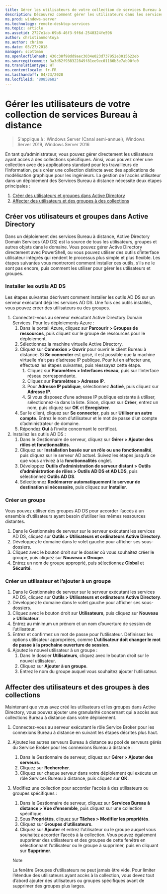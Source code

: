 ```yaml
---
title: Gérer les utilisateurs de votre collection de services Bureau à distance
description: Découvrez comment gérer les utilisateurs dans les services Bureau à distance.
ms.prod: windows-server
ms.technology: remote-desktop-services
ms.topic: article
ms.assetid: 2727e1ab-69b8-46f3-9f6d-2540324fe596
author: christianmontoya
ms.author: chrimo
ms.date: 03/27/2018
manager: scottman
ms.openlocfilehash: 430c38f98dd9aec3034e023d737952e3015622eb
ms.sourcegitcommit: 3a3d62f938322849f81ee9ec01186b3e7ab90fe0
ms.translationtype: HT
ms.contentlocale: fr-FR
ms.lasthandoff: 04/23/2020
ms.locfileid: "80858682"
---
```

# <a name="manage-users-in-your-rds-collection"></a>Gérer les utilisateurs de votre collection de services Bureau à distance

>S'applique à : Windows Server (Canal semi-annuel), Windows Server 2019, Windows Server 2016

En tant qu’administrateur, vous pouvez gérer directement les utilisateurs ayant accès à des collections spécifiques. Ainsi, vous pouvez créer une collection avec des applications standard pour les travailleurs de l’information, puis créer une collection distincte avec des applications de modélisation graphique pour les ingénieurs. La gestion de l’accès utilisateur dans un déploiement des Services Bureau à distance nécessite deux étapes principales :

1.    [Créer des utilisateurs et groupes dans Active Directory](#create-your-users-and-groups-in-active-directory)
2.    [Affecter des utilisateurs et des groupes à des collections](#assign-users-and-groups-to-collections)


## <a name="create-your-users-and-groups-in-active-directory"></a>Créer vos utilisateurs et groupes dans Active Directory

Dans un déploiement des services Bureau à distance, Active Directory Domain Services (AD DS) est la source de tous les utilisateurs, groupes et autres objets dans le domaine. Vous pouvez gérer Active Directory directement avec PowerShell, ou vous pouvez utiliser des outils d’interface utilisateur intégrés qui rendent le processus plus simple et plus flexible. Les étapes suivantes vous montreront comment installer ces outils, s’ils ne le sont pas encore, puis comment les utiliser pour gérer les utilisateurs et groupes.

### <a name="install-ad-ds-tools"></a>Installer les outils AD DS

Les étapes suivantes décrivent comment installer les outils AD DS sur un serveur exécutant déjà les services AD DS. Une fois ces outils installés, vous pouvez créer des utilisateurs ou des groupes.

1. Connectez-vous au serveur exécutant Active Directory Domain Services. Pour les déploiements Azure :
   1. Dans le portail Azure, cliquez sur **Parcourir > Groupes de ressources**, puis cliquez sur le groupe de ressources pour le déploiement.
   2. Sélectionnez la machine virtuelle Active Directory.
   3. Cliquez sur **Connexion > Ouvrir** pour ouvrir le client Bureau à distance. Si **Se connecter** est grisé, il est possible que la machine virtuelle n’ait pas d’adresse IP publique. Pour lui en affecter une, effectuez les étapes suivantes, puis réessayez cette étape.
      1. Cliquez sur **Paramètres > Interfaces réseau**, puis sur l’interface réseau correspondante.
      2. Cliquez sur **Paramètres > Adresse IP**.
      3. Pour **Adresse IP publique**, sélectionnez **Activé**, puis cliquez sur **Adresse IP**.
      4. Si vous disposez d’une adresse IP publique existante à utiliser, sélectionnez-la dans la liste. Sinon, cliquez sur **Créer**, entrez un nom, puis cliquez sur **OK** et **Enregistrer**.
   4. Sur le client, cliquez sur **Se connecter**, puis sur **Utiliser un autre compte**. Entrez le nom d’utilisateur et le mot de passe d’un compte d’administrateur de domaine.
   5. Répondez **Oui** à l’invite concernant le certificat.
2. Installez les outils AD DS :
   1. Dans le Gestionnaire de serveur, cliquez sur **Gérer > Ajouter des rôles et fonctionnalités**.
   2. Cliquez sur **Installation basée sur un rôle ou une fonctionnalité**, puis cliquez sur le serveur AD actuel. Suivez les étapes jusqu’à ce que vous arriviez à la **fonctionnalités** onglet.
   3. Développez **Outils d’administration de serveur distant > Outils d’administration de rôles > Outils AD DS et AD LDS**, puis sélectionnez **Outils AD DS**.
   4. Sélectionnez **Redémarrer automatiquement le serveur de destination si nécessaire**, puis cliquez sur **Installer**.

### <a name="create-a-group"></a>Créer un groupe

Vous pouvez utiliser des groupes AD DS pour accorder l’accès à un ensemble d’utilisateurs ayant besoin d’utiliser les mêmes ressources distantes.

1. Dans le Gestionnaire de serveur sur le serveur exécutant les services AD DS, cliquez sur **Outils > Utilisateurs et ordinateurs Active Directory**.
2. Développez le domaine dans le volet gauche pour afficher ses sous-dossiers.
3. Cliquez avec le bouton droit sur le dossier où vous souhaitez créer le groupe, puis cliquez sur **Nouveau > Groupe**.
4. Entrez un nom de groupe approprié, puis sélectionnez **Global** et **Sécurité**.

### <a name="create-a-user-and-add-to-a-group"></a>Créer un utilisateur et l’ajouter à un groupe
1. Dans le Gestionnaire de serveur sur le serveur exécutant les services AD DS, cliquez sur **Outils > Utilisateurs et ordinateurs Active Directory**.
2. Développez le domaine dans le volet gauche pour afficher ses sous-dossiers.
3. Cliquez avec le bouton droit sur **Utilisateurs**, puis cliquez sur **Nouveau > Utilisateur**.
4. Entrez au minimum un prénom et un nom d’ouverture de session de l’utilisateur.
5. Entrez et confirmez un mot de passe pour l’utilisateur. Définissez les options utilisateur appropriées, comme **L’utilisateur doit changer le mot de passe à la prochaine ouverture de session**.
6. Ajoutez le nouvel utilisateur à un groupe :
   1. Dans le dossier **Utilisateurs**, cliquez avec le bouton droit sur le nouvel utilisateur.
   2. Cliquez sur **Ajouter à un groupe**.
   3. Entrez le nom du groupe auquel vous souhaitez ajouter l’utilisateur.

## <a name="assign-users-and-groups-to-collections"></a>Affecter des utilisateurs et des groupes à des collections
Maintenant que vous avez créé les utilisateurs et les groupes dans Active Directory, vous pouvez ajouter une granularité concernant qui a accès aux collections Bureau à distance dans votre déploiement.

1. Connectez-vous au serveur exécutant le rôle Service Broker pour les connexions Bureau à distance en suivant les étapes décrites plus haut.
2. Ajoutez les autres serveurs Bureau à distance au pool de serveurs gérés du Service Broker pour les connexions Bureau à distance :
   1. Dans le Gestionnaire de serveur, cliquez sur **Gérer > Ajouter des serveurs**.
   2. Cliquez sur **Rechercher**.
   3. Cliquez sur chaque serveur dans votre déploiement qui exécute un rôle Services Bureau à distance, puis cliquez sur **OK**.
3. Modifiez une collection pour accorder l’accès à des utilisateurs ou groupes spécifiques :
   1. Dans le Gestionnaire de serveur, cliquez sur **Services Bureau à distance > Vue d’ensemble**, puis cliquez sur une collection spécifique.
   2. Sous **Propriétés**, cliquez sur **Tâches > Modifier les propriétés**.
   3. Cliquez sur **Groupes d’utilisateurs**.
   4. Cliquez sur **Ajouter** et entrez l’utilisateur ou le groupe auquel vous souhaitez accorder l’accès à la collection. Vous pouvez également supprimer des utilisateurs et des groupes de cette fenêtre en sélectionnant l’utilisateur ou le groupe à supprimer, puis en cliquant sur **Supprimer**. 
   
   >[!NOTE] 
   > La fenêtre Groupes d’utilisateurs ne peut jamais être vide. Pour limiter l’étendue des utilisateurs ayant accès à la collection, vous devez tout d’abord ajouter des utilisateurs ou groupes spécifiques avant de supprimer des groupes plus larges.